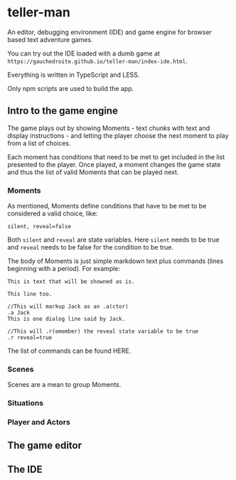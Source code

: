 # teller-man
An editor, debugging environment (IDE) and game engine for browser based text adventure games.

You can try out the IDE loaded with a dumb game at `https://gauchedroite.github.io/teller-man/index-ide.html`.

Everything is written in TypeScript and LESS.

Only npm scripts are used to build the app.

## Intro to the game engine
The game plays out by showing Moments - text chunks with text and display instructions - and letting the player choose the next moment to play from a list of choices.

Each moment has conditions that need to be met to get included in the list presented to the player.
Once played, a moment changes the game state and thus the list of valid Moments that can be played next.

### Moments
As mentioned, Moments define conditions that have to be met to be considered a valid choice, like:

```
silent, reveal=false
```

Both `silent` and `reveal` are state variables. Here `silent` needs to be true and `reveal` needs to be false for the condition to be true.

The body of Moments is just simple markdown text plus commands (lines beginning with a period). For example:

```
This is text that will be showned as is.

This line too.

//This will markup Jack as an .a(ctor)
.a Jack
This is one dialog line said by Jack.

//This will .r(emember) the reveal state variable to be true
.r reveal=true
```

The list of commands can be found HERE.

### Scenes
Scenes are a mean to group Moments.

### Situations

### Player and Actors

## The game editor

## The IDE
